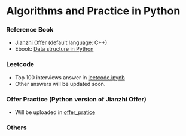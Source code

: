 # Algorithms and Practice in Python

### Reference Book
+ [Jianzhi Offer](剑指offer_第二版.pdf) (default language: C++)
+ Ebook: [Data structure in Python](https://python-data-structures-and-algorithms.readthedocs.io/zh/latest/)

### Leetcode
+ Top 100 interviews answer in [leetcode.ipynb](./leetcode/leetcode.ipynb)
+ Other answers will be updated soon.

### Offer Practice (Python version of Jianzhi Offer)
+ Will be uploaded in [offer_pratice](./offer_pratice) 

### Others

